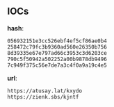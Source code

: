 
## IOCs

__hash__:

```text
056932151e3cc526ebf4ef5cf86ae0b4
258472c79fc3b9360ad560e26350b756
8d39335e67e797ad66c3953c3d6203ce
790c5f50942a502252a00b9878db9496
7c949f375c56e7de7a3c4f0a9a19c4e5
```
__url__:

```text
https://atusay.lat/kxydo
https://zienk.sbs/kjntf
```